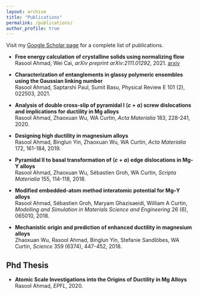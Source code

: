 ```yaml
---
layout: archive
title: "Publications"
permalink: /publications/
author_profile: true
---
```


<!-- {% if author.googlescholar %}
  You can also find my articles on <u><a href="{{author.googlescholar}}">my Google Scholar profile</a>.</u>
{% endif %}

{% include base_path %}

{% for post in site.publications reversed %}
  {% include archive-single.html %}
{% endfor %} -->

Visit my [Google Scholar page](https://scholar.google.ch/citations?user=ujjgd08AAAAJ&hl=en) for a complete list of publications.

- **Free energy calculation of crystalline solids using normalizing flow** \
  Rasool Ahmad, Wei Cai, _arXiv preprint arXiv:2111.01292_, 2021. [arxiv](https://arxiv.org/abs/2111.01292)

- **Characterization of entanglements in glassy polymeric ensembles using the Gaussian linking number**\
  Rasool Ahmad, Saptarshi Paul, Sumit Basu, Physical Review E 101 (2), 022503, 2021. [<i class="fa-solid fa-link"></i>](https://journals.aps.org/pre/abstract/10.1103/PhysRevE.101.022503)

- **Analysis of double cross-slip of pyramidal I $\langle c + a \rangle$ screw dislocations and implications for ductility in Mg alloys**\
  Rasool Ahmad, Zhaoxuan Wu, WA Curtin, _Acta Materialia_ 183, 228-241, 2020. [<i class="fa-solid fa-link"></i>](https://www.sciencedirect.com/science/article/pii/S1359645419307256)

- **Designing high ductility in magnesium alloys**\
  Rasool Ahmad, Binglun Yin, Zhaoxuan Wu, WA Curtin, _Acta Materialia_ 172, 161-184, 2019.[<i class="fa-solid fa-link"></i>](https://www.sciencedirect.com/science/article/pii/S1359645419302198)

- **Pyramidal II to basal transformation of $\langle c + a \rangle$ edge dislocations in Mg-Y alloys**\
  Rasool Ahmad, Zhaoxuan Wu, Sébastien Groh, WA Curtin, _Scripta Materialia_ 155, 114-118, 2018.[<i class="fa-solid fa-link"></i>](https://www.sciencedirect.com/science/article/pii/S1359646218303804)

- **Modified embedded-atom method interatomic potential for Mg–Y alloys**\
  Rasool Ahmad, Sébastien Groh, Maryam Ghazisaeidi, William A Curtin, _Modelling and Simulation in Materials Science and Engineering_ 26 (6), 065010, 2018.[<i class="fa-solid fa-link"></i>](https://iopscience.iop.org/article/10.1088/1361-651X/aacfd2/meta)

- **Mechanistic origin and prediction of enhanced ductility in magnesium alloys**\
  Zhaoxuan Wu, Rasool Ahmad, Binglun Yin, Stefanie Sandlöbes, WA Curtin, _Science_ 359 (6374), 447-452, 2018. [<i class="fa-solid fa-link"></i>](https://www.science.org/doi/abs/10.1126/science.aap8716)

## Phd Thesis

- **Atomic Scale Investigations into the Origins of Ductility in Mg Alloys**\
  Rasool Ahmad, _EPFL_, 2020. [<i class="fa-solid fa-link"></i>](https://infoscience.epfl.ch/record/280981)
  